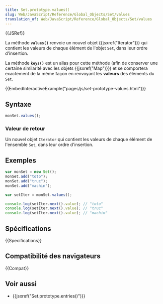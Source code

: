 ```yaml
---
title: Set.prototype.values()
slug: Web/JavaScript/Reference/Global_Objects/Set/values
translation_of: Web/JavaScript/Reference/Global_Objects/Set/values
---
```


{{JSRef}}

La méthode **`values()`** renvoie un nouvel objet {{jsxref("Iterator")}} qui contient les valeurs de chaque élément de l'objet `Set`, dans leur ordre d'insertion.

La méthode **`keys()`** est un alias pour cette méthode (afin de conserver une certaine similarité avec les objets {{jsxref("Map")}}) et se comportera exactement de la même façon en renvoyant les **valeurs** des éléments du `Set`.

{{EmbedInteractiveExample("pages/js/set-prototype-values.html")}}

## Syntaxe

```js
monSet.values();
```

### Valeur de retour

Un nouvel objet `Iterator` qui contient les valeurs de chaque élément de l'ensemble `Set`, dans leur ordre d'insertion.

## Exemples

```js
var monSet = new Set();
monSet.add("toto");
monSet.add("truc");
monSet.add("machin");

var setIter = monSet.values();

console.log(setIter.next().value); // "toto"
console.log(setIter.next().value); // "truc"
console.log(setIter.next().value); // "machin"
```

## Spécifications

{{Specifications}}

## Compatibilité des navigateurs

{{Compat}}

## Voir aussi

- {{jsxref("Set.prototype.entries()")}}

